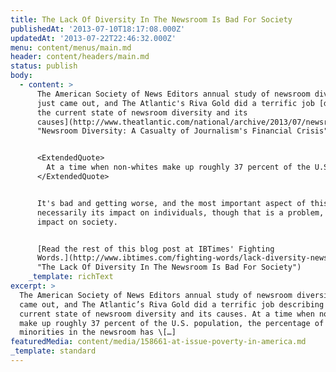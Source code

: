 ```yaml
---
title: The Lack Of Diversity In The Newsroom Is Bad For Society
publishedAt: '2013-07-10T18:17:08.000Z'
updatedAt: '2013-07-22T22:46:32.000Z'
menu: content/menus/main.md
header: content/headers/main.md
status: publish
body:
  - content: >
      The American Society of News Editors annual study of newsroom diversity
      just came out, and The Atlantic's Riva Gold did a terrific job [describing
      the current state of newsroom diversity and its
      causes](http://www.theatlantic.com/national/archive/2013/07/newsroom-diversity-a-casualty-of-journalisms-financial-crisis/277622/
      "Newsroom Diversity: A Casualty of Journalism's Financial Crisis").


      <ExtendedQuote>
        At a time when non-whites make up roughly 37 percent of the U.S. population, the percentage of minorities in the newsroom has fallen to 12.37 percent from its 13.73 percent high in 2006. In last year's 2012 ASNE study, overall newsroom employment was down 2.4 percent, but the picture looked much worse -- down 5.7 percent -- for minorities.
      </ExtendedQuote>


      It's bad and getting worse, and the most important aspect of this isn't
      necessarily its impact on individuals, though that is a problem, but its
      impact on society.


      [Read the rest of this blog post at IBTimes' Fighting
      Words.](http://www.ibtimes.com/fighting-words/lack-diversity-newsroom-bad-society-1340723
      "The Lack Of Diversity In The Newsroom Is Bad For Society")
    _template: richText
excerpt: >
  The American Society of News Editors annual study of newsroom diversity just
  came out, and The Atlantic’s Riva Gold did a terrific job describing the
  current state of newsroom diversity and its causes. At a time when non-whites
  make up roughly 37 percent of the U.S. population, the percentage of
  minorities in the newsroom has \[…]
featuredMedia: content/media/158661-at-issue-poverty-in-america.md
_template: standard
---
```


